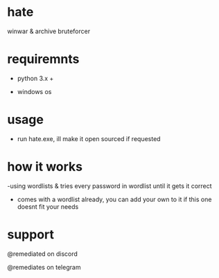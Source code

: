 # hate
winwar & archive bruteforcer

# requiremnts
- python 3.x +

- windows os

# usage
- run hate.exe, ill make it open sourced if requested

# how it works
-using wordlists & tries every password in wordlist until it gets it correct
- comes with a wordlist already, you can add your own to it if this one doesnt fit your needs

# support

@remediated on discord

@remediates on telegram
